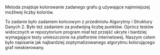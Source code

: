 Metoda znajduje kolorowanie zadanego grafu g używające najmniejszej możliwej liczby kolorów.

To zadanie było zadaniem końcowym z przedmiotu Algorytmy i Struktury Danych 2. Było też zadaniem za podwójną liczbę punktów.
Oprócz testów widocznych w repozytorium program miał też przejść ukryte i bardziej wymagające testy umieszczone na 
platformie internetowej. Naszym celem było napisanie jak najbardziej zoptymalizowanego algorytmu kolorującego graf nieskierowany.
